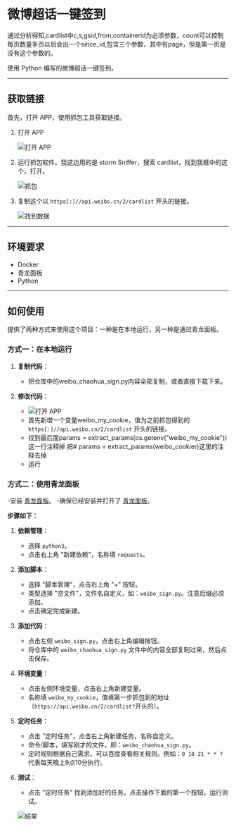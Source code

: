 # 微博超话一键签到

通过分析得知,cardlist中c,s,gsid,from,containerid为必须参数，count可以控制每页数量多页以后会出一个since_id,包含三个参数，其中有page，但是第一页是没有这个参数的。

使用 Python 编写的微博超话一键签到。

---

## 获取链接

首先，打开 APP，使用抓包工具获取链接。

1. 打开 APP

   ![打开 APP](images/20230804213711.jpg)

2. 运行抓包软件。我这边用的是 storm Sniffer，搜索 cardlist，找到我框中的这个，打开。

   ![抓包](images/20230804213710.jpg)

3. 复制这个以 `https[:]//api.weibo.cn/2/cardlist` 开头的链接。

   ![找到数据](images/20230804222552.jpg)

---

## 环境要求

- Docker
- 青龙面板
- Python

---

## 如何使用

提供了两种方式来使用这个项目：一种是在本地运行，另一种是通过青龙面板。

### 方式一：在本地运行

1. **复制代码**：
   - 把仓库中的weibo_chaohua_sign.py内容全部复制，或者直接下载下来。

2. **修改代码**：
   
   - ![打开 APP](images/20230807032900.jpg)
   - 首先新增一个变量weibo_my_cookie，值为之前抓包得到的 `https[:]//api.weibo.cn/2/cardlist` 开头的链接。
   - 找到最后面params = extract_params(os.getenv("weibo_my_cookie"))这一行注释掉
     把# params = extract_params(weibo_cookier)这里的注释去掉
   - 运行

### 方式二：使用青龙面板

-安装 [青龙面板](https://github.com/whyour/qinglong)。
-确保已经安装并打开了 [青龙面板](http://localhost:5700/)。

**步骤如下：**

1. **依赖管理**：
   - 选择 `python3`。
   - 点击右上角 "新建依赖"，名称填 `requests`。

2. **添加脚本**：
   - 选择 "脚本管理"，点击右上角 "+" 按钮。
   - 类型选择 "空文件"，文件名自定义，如：`weibo_sign.py`。注意后缀必须添加。
   - 点击确定完成新建。

3. **添加代码**：
   - 点击左侧 `weibo_sign.py`，点击右上角编辑按钮。
   - 将仓库中的 `weibo_chaohua_sign.py` 文件中的内容全部复制过来，然后点击保存。

4. **环境变量**：
   - 点击左侧环境变量，点击右上角新建变量。
   - 名称填 `weibo_my_cookie`，值填第一步抓包到的地址（`https://api.weibo.cn/2/cardlist?`开头的）。

5. **定时任务**：
   - 点击 "定时任务"，点击右上角新建任务，名称自定义。
   - 命令/脚本，填写刚才的文件，即：`weibo_chaohua_sign.py`。
   - 定时规则根据自己需求，可以百度查看相关规则。例如：`0 10 21 * * ?` 代表每天晚上9点10分执行。

6. **测试**：
   - 点击 "定时任务" 找到添加好的任务，点击操作下面的第一个按钮，运行测试。

   ![结果](images/20230804234216.jpg)
